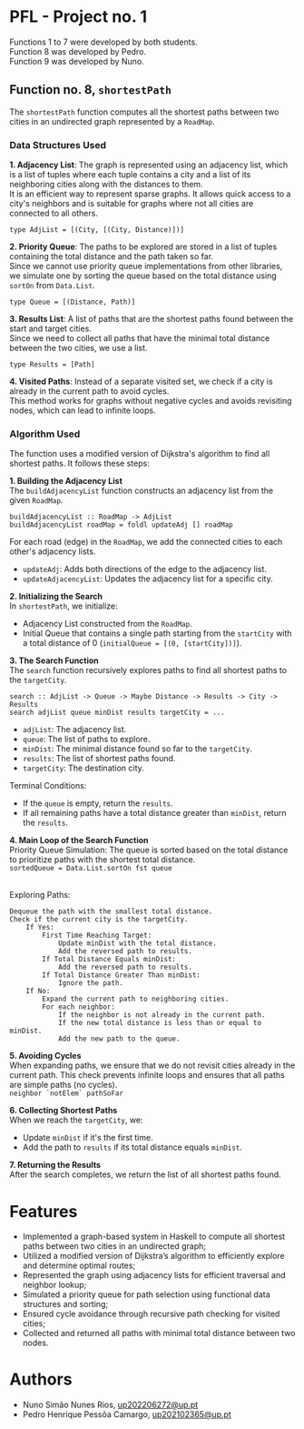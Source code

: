 # PFL - Project no. 1

Functions 1 to 7 were developed by both students.
<br>Function 8 was developed by Pedro.
<br>Function 9 was developed by Nuno.

## Function no. 8, ``shortestPath``
The ``shortestPath`` function computes all the shortest paths between two cities in an undirected graph represented by a ``RoadMap``.

### Data Structures Used

**1. Adjacency List**: The graph is represented using an adjacency list, which is a list of tuples where each tuple contains a city and a list of its neighboring cities along with the distances to them.
<br>It is an efficient way to represent sparse graphs. It allows quick access to a city's neighbors and is suitable for graphs where not all cities are connected to all others.

``type AdjList = [(City, [(City, Distance)])]``

**2. Priority Queue**: The paths to be explored are stored in a list of tuples containing the total distance and the path taken so far.
<br>Since we cannot use priority queue implementations from other libraries, we simulate one by sorting the queue based on the total distance using ``sortOn`` from ``Data.List``.

``type Queue = [(Distance, Path)]``

**3. Results List**: A list of paths that are the shortest paths found between the start and target cities.
<br>Since we need to collect all paths that have the minimal total distance between the two cities, we use a list.

``type Results = [Path]``

**4. Visited Paths**: Instead of a separate visited set, we check if a city is already in the current path to avoid cycles.
<br>This method works for graphs without negative cycles and avoids revisiting nodes, which can lead to infinite loops.

### Algorithm Used
The function uses a modified version of Dijkstra's algorithm to find all shortest paths. It follows these steps:

**1. Building the Adjacency List**
<br>The ``buildAdjacencyList`` function constructs an adjacency list from the given ``RoadMap``.

```
buildAdjacencyList :: RoadMap -> AdjList
buildAdjacencyList roadMap = foldl updateAdj [] roadMap
```
For each road (edge) in the ``RoadMap``, we add the connected cities to each other's adjacency lists.

* ``updateAdj``: Adds both directions of the edge to the adjacency list.
* ``updateAdjacencyList``: Updates the adjacency list for a specific city.

**2. Initializing the Search**
<br>In ``shortestPath``, we initialize: 
* Adjacency List constructed from the ``RoadMap``.
* Initial Queue that contains a single path starting from the ``startCity`` with a total distance of 0 (``initialQueue = [(0, [startCity])]``).

**3. The Search Function**
<br>The ``search`` function recursively explores paths to find all shortest paths to the ``targetCity``.

```
search :: AdjList -> Queue -> Maybe Distance -> Results -> City -> Results
search adjList queue minDist results targetCity = ...
```

* ``adjList``: The adjacency list.
* ``queue``: The list of paths to explore.
* ``minDist``: The minimal distance found so far to the ``targetCity``.
* ``results``: The list of shortest paths found.
* ``targetCity``: The destination city.

Terminal Conditions:

* If the ``queue`` is empty, return the ``results``.
* If all remaining paths have a total distance greater than ``minDist``, return the ``results``.

**4. Main Loop of the Search Function**
<br>Priority Queue Simulation: The queue is sorted based on the total distance to prioritize paths with the shortest total distance.
<br>``sortedQueue = Data.List.sortOn fst queue``

<br>Exploring Paths:
```
Dequeue the path with the smallest total distance.
Check if the current city is the targetCity.
	If Yes:
		First Time Reaching Target:
			Update minDist with the total distance.
			Add the reversed path to results.
		If Total Distance Equals minDist:
			Add the reversed path to results.
		If Total Distance Greater Than minDist:
			Ignore the path.
	If No:
		Expand the current path to neighboring cities.
		For each neighbor:
			If the neighbor is not already in the current path.
			If the new total distance is less than or equal to minDist.
			Add the new path to the queue.
```

**5. Avoiding Cycles**
<br>When expanding paths, we ensure that we do not revisit cities already in the current path.
This check prevents infinite loops and ensures that all paths are simple paths (no cycles).
<br>``neighbor `notElem` pathSoFar``

**6. Collecting Shortest Paths**
<br>When we reach the ``targetCity``, we:
* Update ``minDist`` if it's the first time.
* Add the path to ``results`` if its total distance equals ``minDist``.

**7. Returning the Results**
<br>After the search completes, we return the list of all shortest paths found.

# Features

- Implemented a graph-based system in Haskell to compute all shortest paths between two cities in an undirected graph;
- Utilized a modified version of Dijkstra’s algorithm to efficiently explore and determine optimal routes;
- Represented the graph using adjacency lists for efficient traversal and neighbor lookup;
- Simulated a priority queue for path selection using functional data structures and sorting;
- Ensured cycle avoidance through recursive path checking for visited cities;
- Collected and returned all paths with minimal total distance between two nodes.

# Authors

- Nuno Simão Nunes Rios, up202206272@up.pt
- Pedro Henrique Pessôa Camargo, up202102365@up.pt
